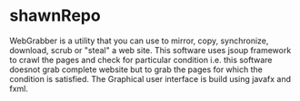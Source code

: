 # shawnRepo
WebGrabber is a utility that you can use to mirror, copy, synchronize, download, scrub or "steal" a web site.
This software uses jsoup framework to crawl the pages and check for particular condition i.e. this software doesnot grab complete website but to grab the pages for which the condition is satisfied.
The Graphical user interface is build using javafx and fxml.
